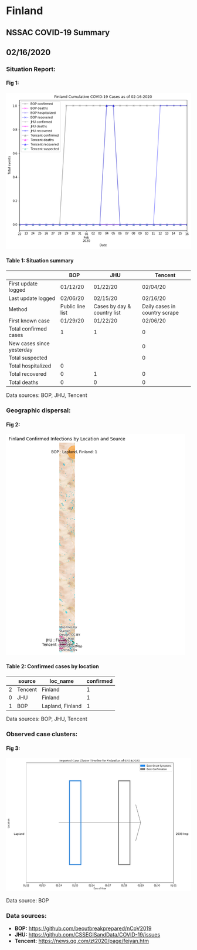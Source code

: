 # Finland
## NSSAC COVID-19 Summary
## 02/16/2020



### Situation Report:
#### Fig 1:
![Finland cases](../merged_histories/Finland_merged_histories.png)

#### Table 1: Situation summary

|                           | BOP              | JHU                         | Tencent                       |
|---------------------------|------------------|-----------------------------|-------------------------------|
| First update logged       | 01/12/20         | 01/22/20                    | 02/04/20                      |
| Last update logged        | 02/06/20         | 02/15/20                    | 02/16/20                      |
| Method                    | Public line list | Cases by day & country list | Daily cases in country scrape |
| First known case          | 01/29/20         | 01/22/20                    | 02/06/20                      |
| Total confirmed cases     | 1                | 1                           | 0                             |
| New cases since yesterday |                  |                             | 0                             |
| Total suspected           |                  |                             | 0                             |
| Total hospitalized        | 0                |                             |                               |
| Total recovered           | 0                | 1                           | 0                             |
| Total deaths              | 0                | 0                           | 0                             |
Data sources: BOP, JHU, Tencent


### Geographic dispersal:
#### Fig 2:
![Finland mapped](../case_locs/Finland_case_locs.png)

#### Table 2: Confirmed cases by location

|    | source   | loc_name         |   confirmed |
|----|----------|------------------|-------------|
|  2 | Tencent  | Finland          |           1 |
|  0 | JHU      | Finland          |           1 |
|  1 | BOP      | Lapland, Finland |           1 |

Data sources: BOP, JHU, Tencent


### Observed case clusters:
#### Fig 3:
![Finland cases](../cluster_analysis/Finland_imported_cases.png)



Data source: BOP


### Data sources:
* **BOP:** https://github.com/beoutbreakprepared/nCoV2019
* **JHU:** https://github.com/CSSEGISandData/COVID-19/issues
* **Tencent:** https://news.qq.com/zt2020/page/feiyan.htm